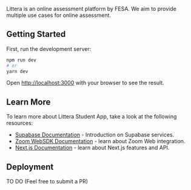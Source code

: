 Littera is an online assessment platform by FESA. We aim to provide multiple use cases for online assessment.

## Getting Started

First, run the development server:

```bash
npm run dev
# or
yarn dev
```

Open [http://localhost:3000](http://localhost:3000) with your browser to see the result.

## Learn More

To learn more about Littera Student App, take a look at the following resources:

- [Supabase Documentation](https://supabase.io/docs/guides/platform) - Introduction on Supabase services.
- [Zoom WebSDK Documentation](https://marketplace.zoom.us/docs/sdk/native-sdks/web) - learn about Zoom Web integration.
- [Next.js Documentation](https://nextjs.org/docs) - learn about Next.js features and API.

## Deployment

TO DO (Feel free to submit a PR)
